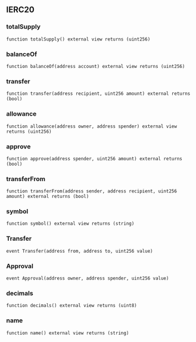## IERC20

### totalSupply

```solidity
function totalSupply() external view returns (uint256)
```

### balanceOf

```solidity
function balanceOf(address account) external view returns (uint256)
```

### transfer

```solidity
function transfer(address recipient, uint256 amount) external returns (bool)
```

### allowance

```solidity
function allowance(address owner, address spender) external view returns (uint256)
```

### approve

```solidity
function approve(address spender, uint256 amount) external returns (bool)
```

### transferFrom

```solidity
function transferFrom(address sender, address recipient, uint256 amount) external returns (bool)
```

### symbol

```solidity
function symbol() external view returns (string)
```

### Transfer

```solidity
event Transfer(address from, address to, uint256 value)
```

### Approval

```solidity
event Approval(address owner, address spender, uint256 value)
```

### decimals

```solidity
function decimals() external view returns (uint8)
```

### name

```solidity
function name() external view returns (string)
```

